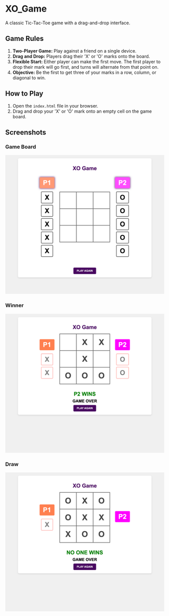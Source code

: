 # XO_Game

A classic Tic-Tac-Toe game with a drag-and-drop interface.

## Game Rules

1.  **Two-Player Game:** Play against a friend on a single device.
2.  **Drag and Drop:** Players drag their 'X' or 'O' marks onto the board.
3.  **Flexible Start:** Either player can make the first move. The first player to drop their mark will go first, and turns will alternate from that point on.
4.  **Objective:** Be the first to get three of your marks in a row, column, or diagonal to win.

## How to Play

1.  Open the `index.html` file in your browser.
2.  Drag and drop your 'X' or 'O' mark onto an empty cell on the game board.

## Screenshots

### Game Board

![Game Board](images/home.png)

### Winner

![Winner Board](images/winner-board.png)

### Draw

![Draw](images/draw.png)
